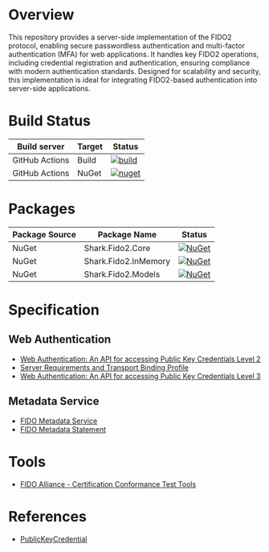 # Overview
This repository provides a server-side implementation of the FIDO2 protocol, enabling secure passwordless authentication and multi-factor authentication (MFA) for web applications. It handles key FIDO2 operations, including credential registration and authentication, ensuring compliance with modern authentication standards. Designed for scalability and security, this implementation is ideal for integrating FIDO2-based authentication into server-side applications.

# Build Status
| Build server | Target |  Status |
|-|-|-|
| GitHub Actions | Build | [![build](https://github.com/linuxchata/fido2/actions/workflows/build.yml/badge.svg)](https://github.com/linuxchata/fido2/actions/workflows/build.yml) |
| GitHub Actions | NuGet | [![nuget](https://github.com/linuxchata/fido2/actions/workflows/build_push_nuget_sdk.yml/badge.svg)](https://github.com/linuxchata/fido2/actions/workflows/build_push_nuget_sdk.yml) |

# Packages
| Package Source | Package Name | Status |
|-|-|-|
| NuGet | Shark.Fido2.Core | [![NuGet](https://img.shields.io/nuget/v/Shark.Fido2.Core.svg)](https://www.nuget.org/packages/Shark.Fido2.Core/) |
| NuGet | Shark.Fido2.InMemory | [![NuGet](https://img.shields.io/nuget/v/Shark.Fido2.InMemory.svg)](https://www.nuget.org/packages/Shark.Fido2.InMemory/) |
| NuGet | Shark.Fido2.Models | [![NuGet](https://img.shields.io/nuget/v/Shark.Fido2.Models.svg)](https://www.nuget.org/packages/Shark.Fido2.Models/) |

# Specification
## Web Authentication
- [Web Authentication: An API for accessing Public Key Credentials Level 2](https://www.w3.org/TR/webauthn-2/)
- [Server Requirements and Transport Binding Profile](https://fidoalliance.org/specs/fido-v2.0-rd-20180702/fido-server-v2.0-rd-20180702.html)
- [Web Authentication: An API for accessing Public Key Credentials Level 3](https://www.w3.org/TR/webauthn-3/)

## Metadata Service
- [FIDO Metadata Service](https://fidoalliance.org/specs/mds/fido-metadata-service-v3.0-ps-20210518.html)
- [FIDO Metadata Statement](https://fidoalliance.org/specs/mds/fido-metadata-statement-v3.0-ps-20210518.html)

# Tools
- [FIDO Alliance - Certification Conformance Test Tools](https://github.com/fido-alliance/conformance-test-tools-resources/tree/main)

# References
- [PublicKeyCredential](https://developer.mozilla.org/en-US/docs/Web/API/PublicKeyCredential)
